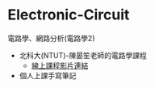 # Electronic-Circuit
電路學、網路分析(電路學2)
- 北科大(NTUT)-陳晏笙老師的電路學課程
  - [線上課程影片連結](https://youtube.com/playlist?list=PL68D2uCy1WTMtp1m5TEJbKEt4kvlA4jLP&amp;si=rV5pLbxvIUShy4Ag)
- 個人上課手寫筆記

